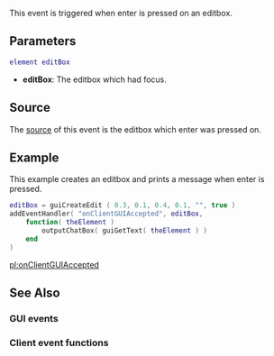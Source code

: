 This event is triggered when enter is pressed on an editbox.

Parameters
----------

``` lua
element editBox
```

-   **editBox**: The editbox which had focus.

Source
------

The [source](/docs/event_system#event_source.md "wikilink") of this event is the editbox which enter was pressed on.

Example
-------

This example creates an editbox and prints a message when enter is pressed.

``` lua
editBox = guiCreateEdit ( 0.3, 0.1, 0.4, 0.1, "", true )
addEventHandler( "onClientGUIAccepted", editBox,
    function( theElement ) 
        outputChatBox( guiGetText( theElement ) )
    end
)
```

[pl:onClientGUIAccepted](/docs/pl:onclientguiaccepted.md "wikilink")

See Also
--------

### GUI events

### Client event functions
